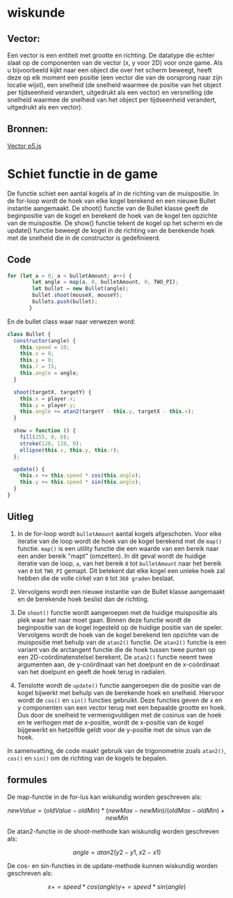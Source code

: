 # wiskunde

## Vector:  
Een vector is een entiteit met grootte en richting. De datatype die echter slaat op de componenten van de vector (x, y voor 2D) voor onze game. Als u bijvoorbeeld kijkt naar een object die over het scherm beweegt, heeft deze op elk moment een positie (een vector die van de oorsprong naar zijn locatie wijst), een snelheid (de snelheid waarmee de positie van het object per tijdseenheid verandert, uitgedrukt als een vector) en versnelling (de snelheid waarmee de snelheid van het object per tijdseenheid verandert, uitgedrukt als een vector).  

## Bronnen:  
[Vector p5.js](https://p5js.org/reference/#/p5.Vector)


# Schiet functie in de game

De functie schiet een aantal kogels af in de richting van de muispositie. In de for-loop wordt de hoek van elke kogel berekend en een nieuwe Bullet instantie aangemaakt. De shoot() functie van de Bullet klasse geeft de beginpositie van de kogel en berekent de hoek van de kogel ten opzichte van de muispositie. De show() functie tekent de kogel op het scherm en de update() functie beweegt de kogel in de richting van de berekende hoek met de snelheid die in de constructor is gedefinieerd.

## Code
```js
for (let a = 0; a < bulletAmount; a++) {
        let angle = map(a, 0, bulletAmount, 0, TWO_PI);
        let bullet = new Bullet(angle);
        bullet.shoot(mouseX, mouseY);
        bullets.push(bullet);
       }
```
En de bullet class waar naar verwezen word:
```js
class Bullet {
  constructor(angle) {
    this.speed = 10;
    this.x = 0;
    this.y = 0;
    this.r = 15;
    this.angle = angle;
  }

  shoot(targetX, targetY) {
    this.x = player.x;
    this.y = player.y;
    this.angle += atan2(targetY - this.y, targetX - this.x);
  }

  show = function () {
    fill(255, 0, 0);
    stroke(128, 128, 0);
    ellipse(this.x, this.y, this.r);
  };

  update() {
    this.x += this.speed * cos(this.angle);
    this.y += this.speed * sin(this.angle);
  }
}
```

## Uitleg

1. In de for-loop wordt `bulletAmount` aantal kogels afgeschoten. Voor elke iteratie van de loop wordt de hoek van de kogel berekend met de `map()` functie. `map()` is een utility functie die een waarde van een bereik naar een ander bereik "mapt" (omzetten). In dit geval wordt de huidige iteratie van de loop, `a`, van het bereik `0` tot `bulletAmount` naar het bereik van `0` tot `TWO_PI` gemapt. Dit betekent dat elke kogel een unieke hoek zal hebben die de volle cirkel van `0` tot `360 graden` beslaat.

2. Vervolgens wordt een nieuwe instantie van de Bullet klasse aangemaakt en de berekende hoek beslist dan de richting.

3. De `shoot()` functie wordt aangeroepen met de huidige muispositie als plek waar het naar moet gaan. Binnen deze functie wordt de beginpositie van de kogel ingesteld op de huidige positie van de speler. Vervolgens wordt de hoek van de kogel berekend ten opzichte van de muispositie met behulp van de `atan2()` functie. De `atan2()` functie is een variant van de arctangent functie die de hoek tussen twee punten op een 2D-coördinatenstelsel berekent. De `atan2()` functie neemt twee argumenten aan, de y-coördinaat van het doelpunt en de x-coördinaat van het doelpunt en geeft de hoek terug in radialen.

4. Tenslotte wordt de `update()` functie aangeroepen die de positie van de kogel bijwerkt met behulp van de berekende hoek en snelheid. Hiervoor wordt de `cos()` en `sin()` functies gebruikt. Deze functies geven de x en y componenten van een vector terug met een bepaalde grootte en hoek. Dus door de snelheid te vermenigvuldigen met de cosinus van de hoek en te verhogen met de x-positie, wordt de x-positie van de kogel bijgewerkt en hetzelfde geldt voor de y-positie met de sinus van de hoek.

In samenvatting, de code maakt gebruik van de trigonometrie zoals `atan2()`, `cos()` en `sin()` om de richting van de kogels te bepalen.

## formules

De map-functie in de for-lus kan wiskundig worden geschreven als:

```math
newValue = (oldValue - oldMin) * (newMax - newMin) / (oldMax - oldMin) + newMin
```

De atan2-functie in de shoot-methode kan wiskundig worden geschreven als:
```math
angle = atan2(y2 - y1, x2 - x1)
```

De cos- en sin-functies in de update-methode kunnen wiskundig worden geschreven als:
```math
x += speed * cos(angle)
y += speed * sin(angle)
```


